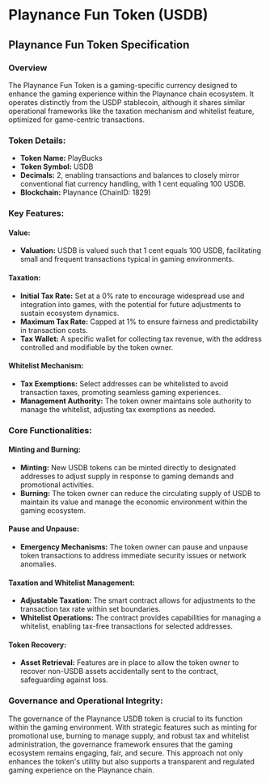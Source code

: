 # Playnance Fun Token (USDB)

## Playnance **Fun Token Specification**

### Overview

The Playnance Fun Token is a gaming-specific currency designed to enhance the gaming experience within the Playnance chain ecosystem. It operates distinctly from the USDP stablecoin, although it shares similar operational frameworks like the taxation mechanism and whitelist feature, optimized for game-centric transactions.

### Token Details:

- **Token Name:** PlayBucks
- **Token Symbol:** USDB
- **Decimals:** 2, enabling transactions and balances to closely mirror conventional fiat currency handling, with 1 cent equaling 100 USDB.
- **Blockchain:** Playnance (ChainID: 1829)

### Key Features:

#### Value:

- **Valuation:** USDB is valued such that 1 cent equals 100 USDB, facilitating small and frequent transactions typical in gaming environments.

#### Taxation:

- **Initial Tax Rate:** Set at a 0% rate to encourage widespread use and integration into games, with the potential for future adjustments to sustain ecosystem dynamics.
- **Maximum Tax Rate:** Capped at 1% to ensure fairness and predictability in transaction costs.
- **Tax Wallet:** A specific wallet for collecting tax revenue, with the address controlled and modifiable by the token owner.

#### Whitelist Mechanism:

- **Tax Exemptions:** Select addresses can be whitelisted to avoid transaction taxes, promoting seamless gaming experiences.
- **Management Authority:** The token owner maintains sole authority to manage the whitelist, adjusting tax exemptions as needed.

### Core Functionalities:

#### Minting and Burning:

- **Minting:** New USDB tokens can be minted directly to designated addresses to adjust supply in response to gaming demands and promotional activities.
- **Burning:** The token owner can reduce the circulating supply of USDB to maintain its value and manage the economic environment within the gaming ecosystem.

#### Pause and Unpause:

- **Emergency Mechanisms:** The token owner can pause and unpause token transactions to address immediate security issues or network anomalies.

#### Taxation and Whitelist Management:

- **Adjustable Taxation:** The smart contract allows for adjustments to the transaction tax rate within set boundaries.
- **Whitelist Operations:** The contract provides capabilities for managing a whitelist, enabling tax-free transactions for selected addresses.

#### Token Recovery:

- **Asset Retrieval:** Features are in place to allow the token owner to recover non-USDB assets accidentally sent to the contract, safeguarding against loss.

### Governance and Operational Integrity:

The governance of the Playnance USDB token is crucial to its function within the gaming environment. With strategic features such as minting for promotional use, burning to manage supply, and robust tax and whitelist administration, the governance framework ensures that the gaming ecosystem remains engaging, fair, and secure. This approach not only enhances the token's utility but also supports a transparent and regulated gaming experience on the Playnance chain.
